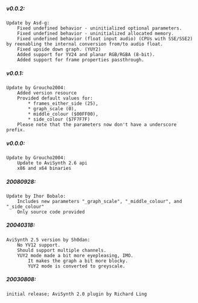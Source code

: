 ##### v0.0.2:
    Update by Asd-g:
        Fixed undefined behavior - uninitialized optional parameters.
        Fixed undefined behavior - uninitialized allocated memory.
        Fixed undefined behavior (float input audio) (CPUs with SSE/SSE2) by reenabling the internal conversion from/to audio float.
        Fixed upside down graph. (YUY2)
        Added support for YV24 and planar RGB/RGBA (8-bit).
        Added support for frame properties passthrough.

##### v0.0.1:
    Update by Groucho2004:
        Added version resource
        Provided default values for:
            * frames_either_side (25),
            * graph_scale (0),
            * middle_colour ($00FF00),
            * side_colour ($7F7F7F)
        Please note that the parameters now don't have a underscore prefix.

##### v0.0.0:
    Update by Groucho2004:
        Update to AviSynth 2.6 api
        x86 and x64 binaries

##### 20080928:
    Update by Ihor Bobalo:
        Includes new parameters "_graph_scale", "_middle_colour", and "_side_colour"
        Only source code provided

##### 20040318:
    AviSynth 2.5 version by Sh0dan:
        No YV12 support.
        Should support multiple channels.
        YUY2 mode made a bit more eyepleasing, IMO.
            It makes the graph a bit more blocky.
            YUY2 mode is converted to greyscale.

##### 20030808:
    initial release; AviSynth 2.0 plugin by Richard Ling
